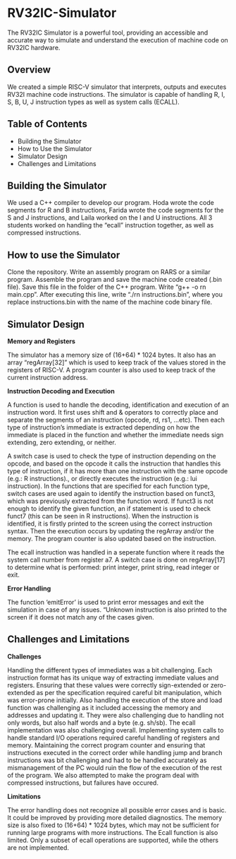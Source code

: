 # RV32IC-Simulator
The RV32IC Simulator is a powerful tool, providing an accessible and accurate way to simulate and understand the execution of machine code on RV32IC hardware.
## Overview
We created a simple RISC-V simulator that interprets, outputs and executes RV32I machine code instructions. The simulator is capable of handling R, I, S, B, U, J instruction types as well as system calls (ECALL).

## Table of Contents
-	Building the Simulator
-	How to Use the Simulator
-	Simulator Design
-	Challenges and Limitations

## Building the Simulator
We used a C++ compiler to develop our program. Hoda wrote the code segments for R and B instructions, Farida wrote the code segments for the S and J instructions, and Laila worked on the I and U instructions. All 3 students worked on handling the “ecall” instruction together, as well as compressed instructions.

## How to use the Simulator
Clone the repository. Write an assembly program on RARS or a similar program. Assemble the program and save the machine code created (.bin file). Save this file in the folder of the C++ program. Write “g++ -o rn main.cpp”. After executing this line, write “./rn instructions.bin”, where you replace instructions.bin with the name of the machine code binary file.

## Simulator Design
**Memory and Registers**

The simulator has a memory size of (16+64) * 1024 bytes. It also has an array “regArray[32]” which is used to keep track of the values stored in the registers of RISC-V. A program counter is also used to keep track of the current instruction address.

**Instruction Decoding and Execution**

A function is used to handle the decoding, identification and execution of an instruction word. It first uses shift and & operators to correctly place and separate the segments of an instruction (opcode, rd, rs1, …etc). Then each type of instruction’s immediate is extracted depending on how the immediate is placed in the function and whether the immediate needs sign extending, zero extending, or neither. 

A switch case is used to check the type of instruction depending on the opcode, and based on the opcode it calls the instruction that handles this type of instruction, if it has more than one instruction with the same opcode (e.g.: R instructions)., or directly executes the instruction (e.g.: lui instruction). In the functions that are specified for each function type, switch cases are used again to identify the instruction based on funct3, which was previously extracted from the function word. If funct3 is not enough to identify the given function, an if statement is used to check funct7 (this can be seen in R instructions). When the instruction is identified, it is firstly printed to the screen using the correct instruction syntax. Then the execution occurs by updating the regArray and/or the memory. The program counter is also updated based on the instruction. 

The ecall instruction was handled in a seperate function where it reads the system call number from register a7. A switch case is done on regArray[17] to determine what is performed: print integer, print string, read integer or exit.

**Error Handling**

The function ‘emitError’ is used to print error messages and exit the simulation in case of any issues. “Unknown instruction is also printed to the screen if it does not match any of the cases given.

## Challenges and Limitations

**Challenges** 

Handling the different types of immediates was a bit challenging. Each instruction format has its unique way of extracting immediate values and registers. Ensuring that these values were correctly sign-extended or zero-extended as per the specification required careful bit manipulation, which was error-prone initially. Also handling the execution of the store and load function was challenging as it included accessing the memory and addresses and updating it. They were also challenging due to handling not only words, but also half words and a byte (e.g. sh/sb). The ecall implementation was also challenging overall. Implementing system calls to handle standard I/O operations required careful handling of registers and memory. Maintaining the correct program counter and ensuring that instructions executed in the correct order while handling jump and branch instructions was bit challenging and had to be handled accurately as mismanagement of the PC would ruin the flow of the execution of the rest of the program.
We also attempted to make the program deal with compressed instructions, but failures have occured.

**Limitations**

The error handling does not recognize all possible error cases and is basic. It could be improved by providing more detailed diagnostics. The memory size is also fixed to (16+64) * 1024 bytes, which may not be sufficient for running large programs with more instructions. The Ecall function is also limited. Only a subset of ecall operations are supported, while the others are not implemented.

